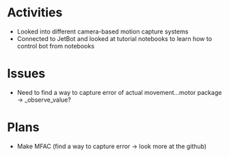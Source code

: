 # Activities

* Looked into different camera-based motion capture systems
* Connected to JetBot and looked at tutorial notebooks to learn how to control bot from notebooks

# Issues
* Need to find a way to capture error of actual movement...motor package -> _observe_value?

# Plans
* Make MFAC (find a way to capture error -> look more at the github)
